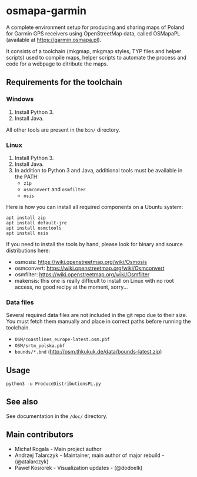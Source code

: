 # osmapa-garmin

A complete environment setup for producing and sharing maps of Poland for Garmin GPS 
receivers using OpenStreetMap data, called OSMapaPL (available at https://garmin.osmapa.pl).

It consists of a toolchain (mkgmap, mkgmap styles, TYP files and helper scripts) used to compile 
maps, helper scripts to automate the process and code for a webpage to ditribute the maps.  

## Requirements for the toolchain

### Windows

1. Install Python 3.
2. Install Java.

All other tools are present in the `bin/` directory. 

### Linux

1. Install Python 3.
2. Install Java.
3. In addition to Python 3 and Java, additional tools must be available in the PATH:
    - `zip`
    - `osmconvert` and `osmfilter`
    - `nsis`

Here is how you can install all required components on a Ubuntu system:
```
apt install zip
apt install default-jre
apt install osmctools
apt install nsis
```

If you need to install the tools by hand, please look for binary and source distributions here:
- osmosis: https://wiki.openstreetmap.org/wiki/Osmosis
- osmconvert: https://wiki.openstreetmap.org/wiki/Osmconvert
- osmfilter: https://wiki.openstreetmap.org/wiki/Osmfilter
- makensis: this one is really difficult to install on Linux with no root access, no good recipy at the moment, sorry...

### Data files

Several required data files are not included in the git repo due to their size. You must fetch them 
manually and place in correct paths before running the toolchain. 

- `OSM/coastlines_europe-latest.osm.pbf`
- `OSM/srtm_polska.pbf`
- `bounds/*.bnd`  (http://osm.thkukuk.de/data/bounds-latest.zip)

## Usage

```python3 -u ProduceDistributionsPL.py```

## See also

See documentation in the `/doc/` directory.

## Main contributors

- Michał Rogala - Main project author
- Andrzej Talarczyk - Maintainer, main author of major rebuild - (@atalarczyk)
- Paweł Kosiorek - Visualization updates - (@dodoelk)

